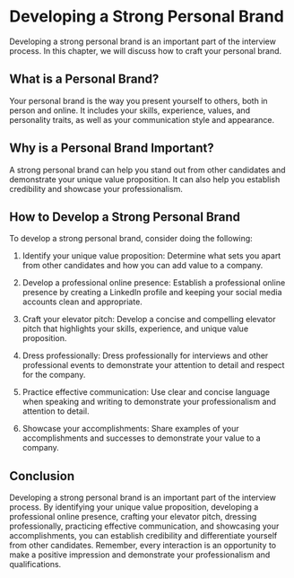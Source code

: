 Developing a Strong Personal Brand
===========================================================================

Developing a strong personal brand is an important part of the interview process. In this chapter, we will discuss how to craft your personal brand.

What is a Personal Brand?
-------------------------

Your personal brand is the way you present yourself to others, both in person and online. It includes your skills, experience, values, and personality traits, as well as your communication style and appearance.

Why is a Personal Brand Important?
----------------------------------

A strong personal brand can help you stand out from other candidates and demonstrate your unique value proposition. It can also help you establish credibility and showcase your professionalism.

How to Develop a Strong Personal Brand
--------------------------------------

To develop a strong personal brand, consider doing the following:

1. Identify your unique value proposition: Determine what sets you apart from other candidates and how you can add value to a company.

2. Develop a professional online presence: Establish a professional online presence by creating a LinkedIn profile and keeping your social media accounts clean and appropriate.

3. Craft your elevator pitch: Develop a concise and compelling elevator pitch that highlights your skills, experience, and unique value proposition.

4. Dress professionally: Dress professionally for interviews and other professional events to demonstrate your attention to detail and respect for the company.

5. Practice effective communication: Use clear and concise language when speaking and writing to demonstrate your professionalism and attention to detail.

6. Showcase your accomplishments: Share examples of your accomplishments and successes to demonstrate your value to a company.

Conclusion
----------

Developing a strong personal brand is an important part of the interview process. By identifying your unique value proposition, developing a professional online presence, crafting your elevator pitch, dressing professionally, practicing effective communication, and showcasing your accomplishments, you can establish credibility and differentiate yourself from other candidates. Remember, every interaction is an opportunity to make a positive impression and demonstrate your professionalism and qualifications.
